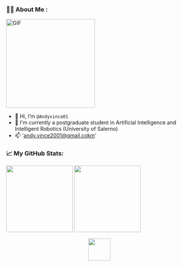 ### :man_technologist: About Me :

<img align="top" alt="GIF" src="https://github.com/Gapur/Gapur/blob/main/assets/coding.gif?raw=true" height = 240/>

- 👋 Hi, I’m `@Andyvince01`
- 🌱 I'm currently a postgraduate student in Artificial Intelligence and Intelligent Robotics (University of Salerno)
- 📫 'andy.vince2001@gmail.cokm'

### 📈 My GitHub Stats:

<p>
  <img height="180em" src="https://github-readme-stats.vercel.app/api?username=Andyvince01&show_icons=true&hide_border=true&&count_private=true&include_all_commits=true" />
  <img height="180em" src="https://github-readme-stats.vercel.app/api/top-langs/?username=Andyvince01&exclude_repo=KNN-Image-Classification&show_icons=true&hide_border=true&layout=compact&langs_count=8"/>
</p>

<div align="center">
  <img  src="https://www.1law.com/wp-content/uploads/2016/08/docubot.gif" height = 60 />
</div>
